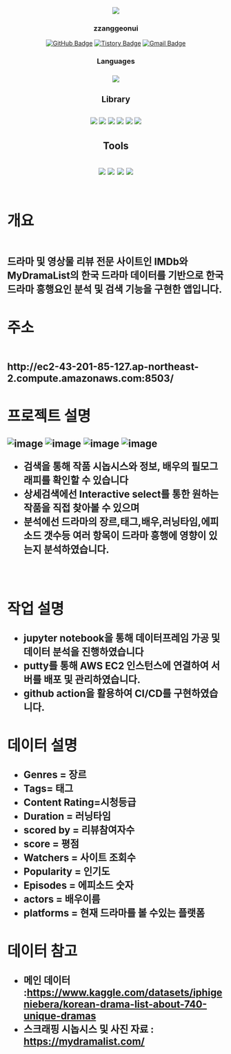 <div align=center><img src="https://capsule-render.vercel.app/api?type=waving&color=auto&height=200&section=header&text=Drama%20project&fontSize=90" />	

<br/>
<div align=center>
<h3> zzanggeonui </h3>

[![GitHub Badge](https://img.shields.io/badge/GitHub-181717?style=flat&logo=GitHub&logoColor=white)](https://github.com/zzanggeonui)
[![Tistory Badge](https://img.shields.io/badge/TSTORY-555263?style=flat&logoColor=white)](https://seonggongstory.tistory.com/)
[![Gmail Badge](https://img.shields.io/badge/Gmail-D14836?style=flat&logo=Gmail&logoColor=white)](mailto:gksrjsgml961105@gmail.com)
<br/>
<div align=center>
<h3> Languages <h3> 
<img src=https://img.shields.io/badge/Python-3776AB?style=flat&logo=Python&logoColor=white/>
<br/>
	
<div align=center>
<h3> Library <h3> 	
<img src=https://img.shields.io/badge/NumPy-013243?style=flat&logo=NumPy&logoColor=white />
<img src=https://img.shields.io/badge/pandas-150458?style=flat&logo=pandas&logoColor=white)](https://pandas.pydata.org/>
<img src=https://img.shields.io/badge/Streamlit-FF4B4B?style=flat&logo=Streamlit&logoColor=white)](https://streamlit.io/>
<img src= https://img.shields.io/badge/matplotlib.pyplot-F7931E?style=flat&logo=matplotlib.pyplot&logoColor=white)/>
<img src=https://img.shields.io/badge/Seaborn-232F3E?style=flat&logo=Seaborn&logoColor=white />
<img src="https://img.shields.io/badge/Bootstrap-7952B3?style=flat&logo=Bootstrap&logoColor=white" />
<br/>
	
<div align=center>
<h3> Tools <h3> 
<img src=https://img.shields.io/badge/Anaconda-44A833?style=flat&logo=Anaconda&logoColor=white/>
<img src=https://img.shields.io/badge/Visual%20Studio%20Code-007ACC?style=flat&logo=Visual%20Studio%20Code&logoColor=white/>
<img src=https://img.shields.io/badge/Amazon%20AWS-232F3E?style=flat&logo=Amazon%20AWS&logoColor=white/>
<img src=https://img.shields.io/badge/Jupyter-F37626?style=flat&logo=Jupyter&logoColor=white)/>
<br/>
<div align=left>

<br/> 
	
## 개요
<br/>
드라마 및 영상물 리뷰 전문 사이트인 IMDb와 MyDramaList의 한국 드라마 데이터를 기반으로 한국드라마 흥행요인 분석 및 검색 기능을 구현한 앱입니다.
<br/>

## 주소
<br/>
http://ec2-43-201-85-127.ap-northeast-2.compute.amazonaws.com:8503/
<br/>


	
	
## 프로젝트 설명
![image](https://github.com/zzanggeonui/drama/blob/main/data/IMG.png)
![image](https://github.com/zzanggeonui/drama/blob/main/data/img2.png)
![image](https://github.com/zzanggeonui/drama/blob/main/data/img3.png)
![image](https://github.com/zzanggeonui/drama/blob/main/data/img4.png)
	
- 검색을 통해 작품 시놉시스와 정보, 배우의 필모그래피를 확인할 수 있습니다
- 상세검색에선 Interactive select를 통한 원하는 작품을 직접 찾아볼 수 있으며
- 분석에선 드라마의 장르,태그,배우,러닝타임,에피소드 갯수등 여러 항목이 드라마 흥행에 영향이 있는지 분석하였습니다.
<br/>
	
## 작업 설명
- jupyter notebook을 통해 데이터프레임 가공 및 데이터 분석을 진행하였습니다
- putty를 통해 AWS EC2 인스턴스에 연결하여 서버를 배포 및 관리하였습니다.
- github action을 활용하여 CI/CD를 구현하였습니다.


## 데이터 설명
- Genres = 장르  
- Tags= 태그 
- Content Rating=시청등급  
- Duration = 러닝타임 
- scored by = 리뷰참여자수  
- score = 평점  
- Watchers = 사이트 조회수 
- Popularity = 인기도  
- Episodes = 에피소드 숫자  
- actors = 배우이름  
- platforms = 현재 드라마를 볼 수있는 플랫폼


	
	
## 데이터 참고
- 메인 데이터 :https://www.kaggle.com/datasets/iphigeniebera/korean-drama-list-about-740-unique-dramas
- 스크래핑 시놉시스 및 사진 자료  : https://mydramalist.com/





	


	
	
